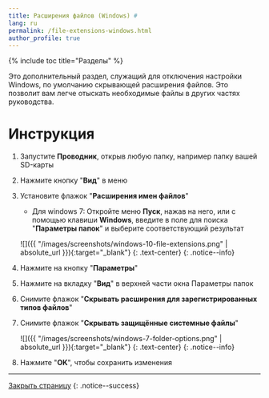 ```yaml
---
title: Расширения файлов (Windows) #
lang: ru
permalink: /file-extensions-windows.html
author_profile: true
---
```

{% include toc title="Разделы" %}

Это дополнительный раздел, служащий для отключения настройки Windows, по умолчанию скрывающей расширения файлов.
Это позволит вам легче отыскать необходимые файлы в других частях руководства.

# Инструкция

1. Запустите **Проводник**, открыв любую папку, например папку вашей SD-карты
1. Нажмите кнопку "**Вид**" в меню 
1. Установите флажок "**Расширения имен файлов**"
    * Для windows 7: Откройте меню **Пуск**, нажав на него, или с помощью клавиши **Windows**, введите в поле для поиска "**Параметры папок**" и выберите соответствующий результат

    ![]({{ "/images/screenshots/windows-10-file-extensions.png" | absolute_url }}){:target="_blank"}
	{: .text-center}
    {: .notice--info}
    
1. Нажмите на кнопку "**Параметры**"
1. Нажмите на вкладку "**Вид**" в верхней части окна Параметры папок
1. Снимите флажок "**Скрывать расширения для зарегистрированных типов файлов**"
1. Снимите флажок "**Скрывать защищённые системные файлы**"

    ![]({{ "/images/screenshots/windows-7-folder-options.png" | absolute_url }}){:target="_blank"}
	{: .text-center}
    {: .notice--info}
    
1. Нажмите "**OK**", чтобы сохранить изменения

___

[Закрыть страницу](javascript:window.close();)
{: .notice--success}
